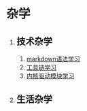 # 杂学
1. ## 技术杂学
	1. [markdown语法学习](1906/00Markdown语法.md)
	1. [工具链学习](1906/01工具链那些事.md)
	1. [内核驱动模块学习](1906/02内核驱动模块学习.md)
1. ## 生活杂学



